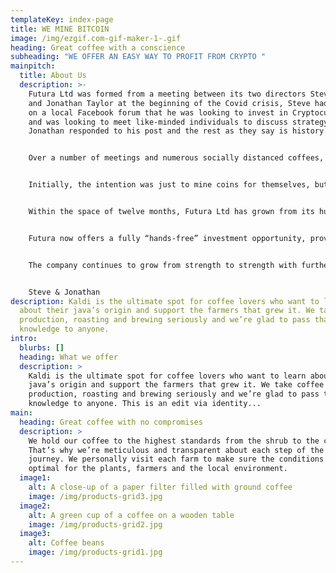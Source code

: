 ```yaml
---
templateKey: index-page
title: WE MINE BITCOIN
image: /img/ezgif.com-gif-maker-1-.gif
heading: Great coffee with a conscience
subheading: "WE OFFER AN EASY WAY TO PROFIT FROM CRYPTO "
mainpitch:
  title: About Us
  description: >-
    Futura Ltd was formed from a meeting between its two directors Steve Kendall
    and Jonathan Taylor at the beginning of the Covid crisis, Steve had posted
    on a local Facebook forum that he was looking to invest in Cryptocurrency
    and was looking to meet like-minded individuals to discuss strategy.
    Jonathan responded to his post and the rest as they say is history.


    Over a number of meetings and numerous socially distanced coffees, sat outdoors in all weathers, it became clear the pair had the required IT expertise, business experience, and financial acumen which when combined would take their ideas further.


    Initially, the intention was just to mine coins for themselves, but over the next 6 months word spread quickly and a number of friends and family members expressed interest in owning their own Bitcoin mining rigs and mining from home, the only downside being the power required to operate the Rigs coupled with the noise and heat generated by the mining process and the need to educate them in regard to installation, running and maintaining each rig, It was at this point Steve and Jonathan realised if they could overcome these issues then they could develop a great business, and that is exactly what they did.


    Within the space of twelve months, Futura Ltd has grown from its humble beginnings to operating out of two secure mining facilities, with company and client’s rigs housed in state-of-the-art immersion tanks which help maximise each rigs potential to the fullest. Our rigs are located in secure mining facilities located in the North West of the UK and in Texas USA.


    Futura now offers a fully “hands-free” investment opportunity, providing custom programmed Bitcoin mining rigs coupled with a full hosting and management service which requires no involvement from clients.


    The company continues to grow from strength to strength with further expansion plans and immersion tanks on order throughout 2022 to fulfill current client demand. We welcome you to join us on our journey.click here


    Steve & Jonathan
description: Kaldi is the ultimate spot for coffee lovers who want to learn
  about their java’s origin and support the farmers that grew it. We take coffee
  production, roasting and brewing seriously and we’re glad to pass that
  knowledge to anyone.
intro:
  blurbs: []
  heading: What we offer
  description: >
    Kaldi is the ultimate spot for coffee lovers who want to learn about their
    java’s origin and support the farmers that grew it. We take coffee
    production, roasting and brewing seriously and we’re glad to pass that
    knowledge to anyone. This is an edit via identity...
main:
  heading: Great coffee with no compromises
  description: >
    We hold our coffee to the highest standards from the shrub to the cup.
    That’s why we’re meticulous and transparent about each step of the coffee’s
    journey. We personally visit each farm to make sure the conditions are
    optimal for the plants, farmers and the local environment.
  image1:
    alt: A close-up of a paper filter filled with ground coffee
    image: /img/products-grid3.jpg
  image2:
    alt: A green cup of a coffee on a wooden table
    image: /img/products-grid2.jpg
  image3:
    alt: Coffee beans
    image: /img/products-grid1.jpg
---
```

